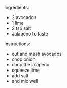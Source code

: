 Ingredients:
- 2 avocados
- 1 lime
- 2 tsp salt
- Jalapeno to taste

Instructions:
- cut and mash avocados
- chop onion
- chop the jalapeno
- squeeze lime
- add salt
- and mix well
